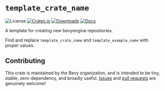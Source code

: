 <!-- markdownlint-disable MD033 MD041 -->
<div class="rustdoc-hidden">

# `template_crate_name`

</div>

![License](https://img.shields.io/badge/license-MIT%2FApache-blue.svg)
[![Crates.io](https://img.shields.io/crates/v/template_crate_name.svg)](https://crates.io/crates/template_crate_name)
[![Downloads](https://img.shields.io/crates/d/template_crate_name.svg)](https://crates.io/crates/template_crate_name)
[![Docs](https://docs.rs/template_crate_name/badge.svg)](https://docs.rs/template_crate_name/latest/template_crate_name/)

A template for creating new bevyengine repositories.

Find and replace `template_crate_name` and `template_example_name` with proper values.

## Contributing

This crate is maintained by the Bevy organization, and is intended to be tiny, stable, zero-dependency, and broadly useful.
[Issues](https://github.com/bevyengine/template_crate_name/issues) and [pull requests](https://github.com/bevyengine/template_crate_name/pulls) are genuinely welcome!
